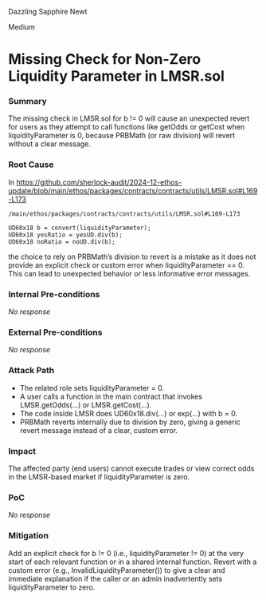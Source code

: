 Dazzling Sapphire Newt

Medium

# Missing Check for Non-Zero Liquidity Parameter in LMSR.sol

### Summary

The missing check in LMSR.sol for b != 0 will cause an unexpected revert for users as they attempt to call functions like getOdds or getCost when liquidityParameter is 0, because PRBMath (or raw division) will revert without a clear message.

### Root Cause

In 
https://github.com/sherlock-audit/2024-12-ethos-update/blob/main/ethos/packages/contracts/contracts/utils/LMSR.sol#L169-L173

`/main/ethos/packages/contracts/contracts/utils/LMSR.sol#L169-L173`

```solidity
UD60x18 b = convert(liquidityParameter);
UD60x18 yesRatio = yesUD.div(b);
UD60x18 noRatio = noUD.div(b);  
```  
 the choice to rely on PRBMath’s division to revert is a mistake as it does not provide an explicit check or custom error when liquidityParameter == 0. This can lead to unexpected behavior or less informative error messages.

### Internal Pre-conditions

_No response_

### External Pre-conditions

_No response_

### Attack Path

- The related role sets liquidityParameter = 0.
- A user calls a function in the main contract that invokes LMSR.getOdds(...) or LMSR.getCost(...).
- The code inside LMSR does UD60x18.div(...) or exp(...) with b = 0.
- PRBMath reverts internally due to division by zero, giving a generic revert message instead of a clear, custom error.

### Impact

The affected party (end users) cannot execute trades or view correct odds in the LMSR-based market if liquidityParameter is zero.

### PoC

_No response_

### Mitigation

Add an explicit check for b != 0 (i.e., liquidityParameter != 0) at the very start of each relevant function or in a shared internal function. Revert with a custom error (e.g., InvalidLiquidityParameter()) to give a clear and immediate explanation if the caller or an admin inadvertently sets liquidityParameter to zero.